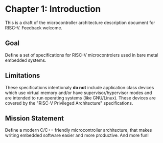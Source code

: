 # Chapter 1: Introduction

This is a draft of the microcontroller architecture description document for RISC-V. Feedback welcome.

## Goal

Define a set of specifications for RISC-V microcontrolers used in bare metal embedded systems.

## Limitations

These specifications intentionaly **do not** include application class devices which use virtual memory and/or have supervisor/hypervisor modes and are intended to run operating systems (like GNU/Linux). These devices are covered by the "RISC-V Privileged Architecture" specifications.

## Mission Statement

Define a modern C/C++ friendly microcontroller architecture, that makes writing embedded software easier and more productive. And more fun!
